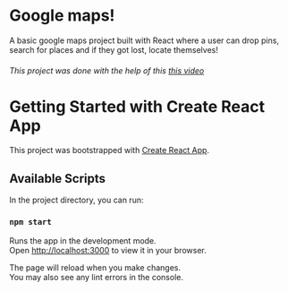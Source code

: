 # Google maps!

A basic google maps project built with React where a user can drop pins, search for places and if they got lost, locate themselves!

###### This project was done with the help of this [this video](https://www.youtube.com/watch?v=WZcxJGmLbSo)



# Getting Started with Create React App

This project was bootstrapped with [Create React App](https://github.com/facebook/create-react-app).

## Available Scripts

In the project directory, you can run:

### `npm start`

Runs the app in the development mode.\
Open [http://localhost:3000](http://localhost:3000) to view it in your browser.

The page will reload when you make changes.\
You may also see any lint errors in the console.
